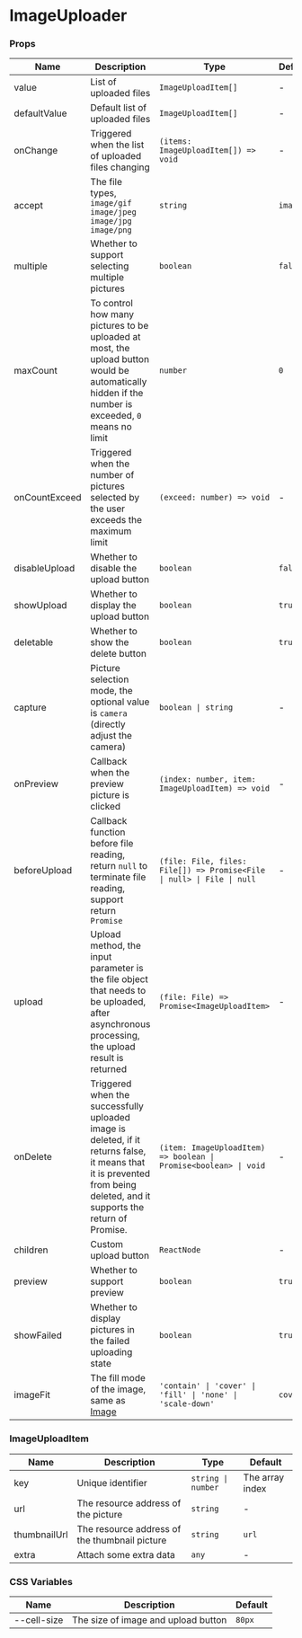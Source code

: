 # ImageUploader <Experimental></Experimental>

<code src="./demos/demo1.tsx"></code>
<code src="./demos/demo2.tsx"></code>

### Props

| Name          | Description                                                                                                                                                              | Type                                                                   | Default   |
| ------------- | ------------------------------------------------------------------------------------------------------------------------------------------------------------------------ | ---------------------------------------------------------------------- | --------- |
| value         | List of uploaded files                                                                                                                                                   | `ImageUploadItem[]`                                                    | -         |
| defaultValue  | Default list of uploaded files                                                                                                                                           | `ImageUploadItem[]`                                                    | -         |
| onChange      | Triggered when the list of uploaded files changing                                                                                                                       | `(items: ImageUploadItem[]) => void`                                   | -         |
| accept        | The file types, `image/gif` `image/jpeg` `image/jpg` `image/png`                                                                                                         | `string`                                                               | `image/*` |
| multiple      | Whether to support selecting multiple pictures                                                                                                                           | `boolean`                                                              | `false`   |
| maxCount      | To control how many pictures to be uploaded at most, the upload button would be automatically hidden if the number is exceeded, `0` means no limit                       | `number`                                                               | `0`       |
| onCountExceed | Triggered when the number of pictures selected by the user exceeds the maximum limit                                                                                     | `(exceed: number) => void`                                             | -         |
| disableUpload | Whether to disable the upload button                                                                                                                                     | `boolean`                                                              | `false`   |
| showUpload    | Whether to display the upload button                                                                                                                                     | `boolean`                                                              | `true`    |
| deletable     | Whether to show the delete button                                                                                                                                        | `boolean`                                                              | `true`    |
| capture       | Picture selection mode, the optional value is `camera` (directly adjust the camera)                                                                                      | `boolean \| string`                                                    | -         |
| onPreview     | Callback when the preview picture is clicked                                                                                                                             | `(index: number, item: ImageUploadItem) => void`                       | -         |
| beforeUpload  | Callback function before file reading, return `null` to terminate file reading, support return `Promise`                                                                 | `(file: File, files: File[]) => Promise<File \| null> \| File \| null` | -         |
| upload        | Upload method, the input parameter is the file object that needs to be uploaded, after asynchronous processing, the upload result is returned                            | `(file: File) => Promise<ImageUploadItem>`                             | -         |
| onDelete      | Triggered when the successfully uploaded image is deleted, if it returns false, it means that it is prevented from being deleted, and it supports the return of Promise. | `(item: ImageUploadItem) => boolean \| Promise<boolean> \| void`       | -         |
| children      | Custom upload button                                                                                                                                                     | `ReactNode`                                                            | -         |
| preview       | Whether to support preview                                                                                                                                               | `boolean`                                                              | `true`    |
| showFailed    | Whether to display pictures in the failed uploading state                                                                                                                | `boolean`                                                              | `true`    |
| imageFit      | The fill mode of the image, same as [Image](./image#props)                                                                                                               | `'contain' \| 'cover' \| 'fill' \| 'none' \| 'scale-down'`             | `cover`   |

### ImageUploadItem

| Name         | Description                                   | Type               | Default         |
| ------------ | --------------------------------------------- | ------------------ | --------------- |
| key          | Unique identifier                             | `string \| number` | The array index |
| url          | The resource address of the picture           | `string`           | -               |
| thumbnailUrl | The resource address of the thumbnail picture | `string`           | `url`           |
| extra        | Attach some extra data                        | `any`              | -               |

### CSS Variables

| Name        | Description                         | Default |
| ----------- | ----------------------------------- | ------- |
| --cell-size | The size of image and upload button | `80px`  |
